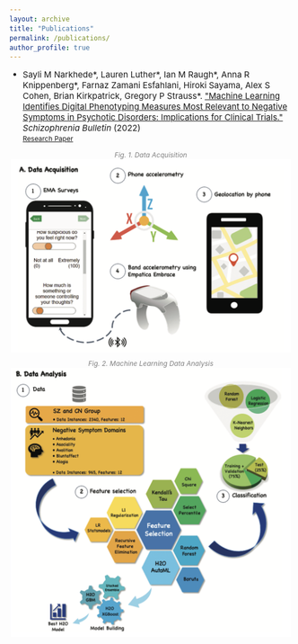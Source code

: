 ```yaml
---
layout: archive
title: "Publications"
permalink: /publications/
author_profile: true
---
```


<ul>
  <li style="font-size:15px">Sayli M Narkhede*, Lauren Luther*, Ian M Raugh*, Anna R Knippenberg*, Farnaz Zamani Esfahlani, Hiroki Sayama, Alex S Cohen, Brian Kirkpatrick, Gregory P Strauss*. <a href="https://pubmed.ncbi.nlm.nih.gov/34915570/">"Machine Learning Identifies Digital Phenotyping Measures Most Relevant to Negative Symptoms in Psychotic Disorders: Implications for Clinical Trials."</a><i> Schizophrenia Bulletin</i> (2022)</li>
  <a style="font-size:12px;" href="../files/Research_Paper_1.pdf" download>Research Paper</a>
</ul>


<p style="font-size:12px; color:grey; font-style: italic; text-align: center;">Fig. 1. Data Acquisition
    <img src="/images/data_acquisition.png" alt="Machine Learning Analysis" style="display: block; margin-left: auto; margin-right: auto; width: 500px;">
</p>
<p style="font-size:12px; color:grey; font-style: italic; text-align: center;">Fig. 2. Machine Learning Data Analysis
    <img src="/images/data_analysis.png" alt="Machine Learning Analysis" style="display: block; margin-left: auto; margin-right: auto; width: 500px;">
</p>